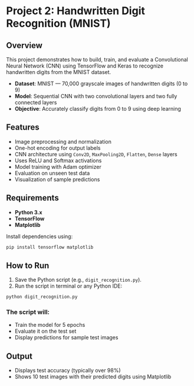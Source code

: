 # Project 2: Handwritten Digit Recognition (MNIST)

## Overview

This project demonstrates how to build, train, and evaluate a Convolutional Neural Network (CNN) using TensorFlow and Keras to recognize handwritten digits from the MNIST dataset.

- **Dataset**: MNIST — 70,000 grayscale images of handwritten digits (0 to 9)
- **Model**: Sequential CNN with two convolutional layers and two fully connected layers
- **Objective**: Accurately classify digits from 0 to 9 using deep learning

## Features

- Image preprocessing and normalization
- One-hot encoding for output labels
- CNN architecture using `Conv2D`, `MaxPooling2D`, `Flatten`, `Dense` layers
- Uses ReLU and Softmax activations
- Model training with Adam optimizer
- Evaluation on unseen test data
- Visualization of sample predictions

## Requirements

- **Python 3.x**
- **TensorFlow**
- **Matplotlib**

Install dependencies using:

```bash
pip install tensorflow matplotlib
```

## How to Run

1. Save the Python script (e.g., `digit_recognition.py`).
2. Run the script in terminal or any Python IDE:

```bash
python digit_recognition.py
```

### The script will:

- Train the model for 5 epochs
- Evaluate it on the test set
- Display predictions for sample test images

## Output

- Displays test accuracy (typically over 98%)
- Shows 10 test images with their predicted digits using Matplotlib
